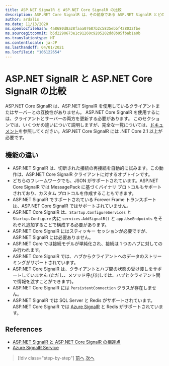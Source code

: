 ```yaml
---
title: ASP.NET SignalR と ASP.NET Core SignalR の比較
description: ASP.NET Core SignalR は、その前身である ASP.NET SignalR とどのように異なるのでしょうか?
author: ardalis
ms.date: 11/13/2020
ms.openlocfilehash: 4a8680d8a28faaa07687b2c5835ebbf428032fbe
ms.sourcegitcommit: b5d2290673e1c91260c9205202dd8b95fbab1a0b
ms.translationtype: HT
ms.contentlocale: ja-JP
ms.lasthandoff: 04/01/2021
ms.locfileid: "106122654"
---
```

# <a name="compare-aspnet-signalr-and-aspnet-core-signalr"></a>ASP.NET SignalR と ASP.NET Core SignalR の比較

ASP.NET Core SignalR は、ASP.NET SignalR を使用しているクライアントまたはサーバーとの互換性がありません。 ASP.NET Core SignalR を使用するには、クライアントとサーバーの両方を更新する必要があります。 このセクションでは、いくつかの違いについて説明しますが、完全な一覧については、[ドキュメント](/aspnet/core/signalr/version-differences)を参照してください。ASP.NET Core SignalR には .NET Core 2.1 以上が必要です。

## <a name="feature-differences"></a>機能の違い

- ASP.NET SignalR は、切断された接続の再接続を自動的に試みます。この動作は、ASP.NET Core SignalR クライアントに対するオプトインです。
- どちらのフレームワークでも、JSON がサポートされています。ASP.NET Core SignalR では MessagePack に基づくバイナリ プロトコルもサポートされており、カスタム プロトコルを作成することもできます。
- ASP.NET SignalR でサポートされている Forever Frame トランスポートは、ASP.NET Core SignalR ではサポートされていません。
- ASP.NET Core SignalR は、`Startup.ConfigureServices` と `Startup.Configure` 内に `services.AddSignalR()` と `app.UseEndpoints` をそれぞれ追加することで構成する必要があります。
- ASP.NET Core SignalR にはスティッキー セッションが必要ですが、ASP.NET SignalR には必要ありません。
- ASP.NET Core では接続モデルが単純化され、接続は 1 つのハブに対してのみ行われます。
- ASP.NET Core SignalR では、ハブからクライアントへのデータのストリーミングがサポートされています。
- ASP.NET Core SignalR は、クライアントとハブ間の状態の受け渡しをサポートしていません (ただし、メソッド呼び出しでは、ハブとクライアント間で情報を渡すことができます)。
- ASP.NET Core SignalR には `PersistentConnection` クラスが存在しません。
- ASP.NET SignalR では SQL Server と Redis がサポートされています。 ASP.NET Core SignalR では [Azure SignalR](/azure/azure-signalr/) と Redis がサポートされています。

## <a name="references"></a>References

- [ASP.NET SignalR と ASP.NET Core SignalR の相違点](/aspnet/core/signalr/version-differences)
- [Azure SignalR Service](/azure/azure-signalr/)

>[!div class="step-by-step"]
>[前へ](razor-differences.md)
>[次へ](testing-differences.md)
